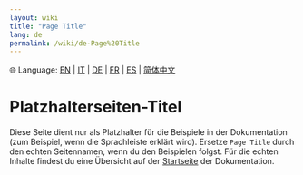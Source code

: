 ```yaml
---
layout: wiki
title: "Page Title"
lang: de
permalink: /wiki/de-Page%20Title
---
```

🌐 Language: [EN](https://supergiovane.github.io/node-red-contrib-knx-ultimate/wiki/Page%20Title) | [IT](https://supergiovane.github.io/node-red-contrib-knx-ultimate/wiki/it-Page%20Title) | [DE](https://supergiovane.github.io/node-red-contrib-knx-ultimate/wiki/de-Page%20Title) | [FR](https://supergiovane.github.io/node-red-contrib-knx-ultimate/wiki/Page%20Title) | [ES](https://supergiovane.github.io/node-red-contrib-knx-ultimate/wiki/Page%20Title) | [简体中文](https://supergiovane.github.io/node-red-contrib-knx-ultimate/wiki/zh-CN-Page%20Title)
# Platzhalterseiten-Titel

Diese Seite dient nur als Platzhalter für die Beispiele in der Dokumentation (zum Beispiel, wenn die Sprachleiste erklärt wird).
Ersetze `Page Title` durch den echten Seitennamen, wenn du den Beispielen folgst.
Für die echten Inhalte findest du eine Übersicht auf der [Startseite](./Home) der Dokumentation.
